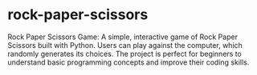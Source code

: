 # rock-paper-scissors
Rock Paper Scissors Game: A simple, interactive game of Rock Paper Scissors built with Python. Users can play against the computer, which randomly generates its choices. The project is perfect for beginners to understand basic programming concepts and improve their coding skills.
